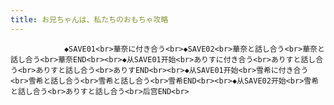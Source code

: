 ```yaml
---
title: お兄ちゃんは、私たちのおもちゃ攻略
---
```


                ◆SAVE01<br>華奈に付き合う<br>◆SAVE02<br>華奈と話し合う<br>華奈と話し合う<br>華奈END<br><br>◆从SAVE01开始<br>ありすに付き合う<br>ありすと話し合う<br>ありすと話し合う<br>ありすEND<br><br>◆从SAVE01开始<br>雪希に付き合う<br>雪希と話し合う<br>雪希と話し合う<br>雪希END<br><br>◆从SAVE02开始<br>雪希と話し合う<br>ありすと話し合う<br>后宫END<br>
              
